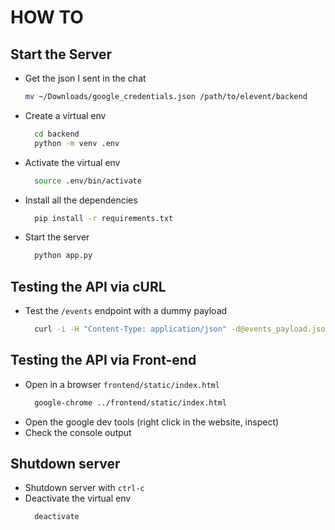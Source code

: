 # HOW TO
## Start the Server
- Get the json I sent in the chat
  ```bash
  mv ~/Downloads/google_credentials.json /path/to/elevent/backend
  ```
- Create a virtual env
  ```bash
    cd backend
    python -m venv .env
  ```
- Activate the virtual env
  ```bash
    source .env/bin/activate
  ```
- Install all the dependencies
  ```bash
    pip install -r requirements.txt
  ```
- Start the server
  ```bash
    python app.py
  ```

## Testing the API via cURL
- Test the `/events` endpoint with a dummy payload
  ```bash
    curl -i -H "Content-Type: application/json" -d@events_payload.json localhost:5000/events
  ```
## Testing the API via Front-end
- Open in a browser `frontend/static/index.html`
  ```bash
    google-chrome ../frontend/static/index.html
  ```
- Open the google dev tools (right click in the website, inspect)
- Check the console output

## Shutdown server
- Shutdown server with  `ctrl-c`
- Deactivate the virtual env
  ```bash
    deactivate
  ```
